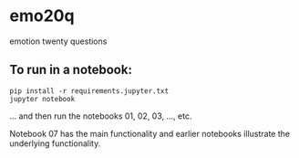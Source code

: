 # emo20q
emotion twenty questions

## To run in a notebook:

```
pip install -r requirements.jupyter.txt
jupyter notebook
```

... and then run the notebooks 01, 02, 03, ..., etc.

Notebook 07 has the main functionality and earlier notebooks
illustrate the underlying functionality.
